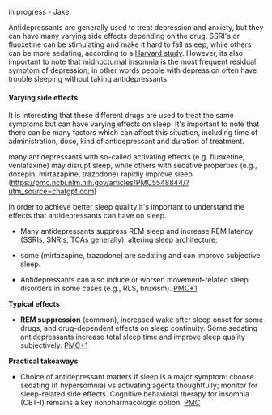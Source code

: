  in progress - Jake
 
Antidepressants are generally used to treat depression and anxiety, but they can have many varying side effects depending on the drug.  SSRI's or fluoxetine can be stimulating and make it hard to fall asleep, while others can be more sedating, according to a [Harvard study](https://www.health.harvard.edu/diseases-and-conditions/are-your-medications-keeping-you-up-at-night).  However, its also important to note that midnocturnal insomnia is the most frequent residual symptom of depression; in other words people with depression often have trouble sleeping without taking antidepressants.

#### Varying side effects

It is interesting that these different drugs are used to treat the same symptoms but can have varying effects on sleep.  It's important to note that there can be many factors which can affect this situation, including time of administration, dose, kind of antidepressant and duration of treatment.  

many antidepressants with so-called activating effects (e.g. fluoxetine, venlafaxine) may disrupt sleep, while others with sedative properties (e.g., doxepin, mirtazapine, trazodone) rapidly improve sleep (https://pmc.ncbi.nlm.nih.gov/articles/PMC5548844/?utm_source=chatgpt.com)

In order to achieve better sleep quality it's important to understand the effects that antidepressants can have on sleep.

- Many antidepressants suppress REM sleep and increase REM latency (SSRIs, SNRIs, TCAs generally), altering sleep architecture; 

- some (mirtazapine, trazodone) are sedating and can improve subjective sleep. 
- Antidepressants can also induce or worsen movement-related sleep disorders in some cases (e.g., RLS, bruxism). [PMC+1](https://pmc.ncbi.nlm.nih.gov/articles/PMC5548844/?utm_source=chatgpt.com)
    
**Typical effects**

- **REM suppression** (common), increased wake after sleep onset for some drugs, and drug-dependent effects on sleep continuity. Some sedating antidepressants increase total sleep time and improve sleep quality subjectively. [PMC+1](https://pmc.ncbi.nlm.nih.gov/articles/PMC5548844/?utm_source=chatgpt.com)

**Practical takeaways**

- Choice of antidepressant matters if sleep is a major symptom: choose sedating (if hypersomnia) vs activating agents thoughtfully; monitor for sleep-related side effects. Cognitive behavioral therapy for insomnia (CBT-I) remains a key nonpharmacologic option. [PMC](https://pmc.ncbi.nlm.nih.gov/articles/PMC5548844/?utm_source=chatgpt.com)